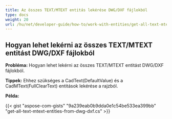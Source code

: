 ```yaml
---
title: Az összes TEXT/MTEXT entitás lekérése DWG/DXF fájlokból
type: docs
weight: 20
url: /hu/net/developer-guide/how-to/work-with-entities/get-all-text-mtext-entities-from-dwg-dxf/
---
```



## **Hogyan lehet lekérni az összes TEXT/MTEXT entitást DWG/DXF fájlokból**

**Probléma:** Hogyan lehet lekérni az összes TEXT/MTEXT entitást DWG/DXF fájlokból.

**Tippek:** Ehhez szükséges a CadText(DefaultValue) és a CadMText(FullClearText) entitások lekérése a rajzból.

**Példa:**

{{< gist "aspose-com-gists" "9a239eab0b9dda0e1c54be533ea399bb" "get-all-text-mtext-entities-from-dwg-dxf.cs" >}}
